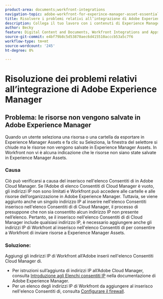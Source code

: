 ```yaml
---
product-area: documents;workfront-integrations
navigation-topic: adobe-workfront-for-experince-manager-asset-essentials
title: Risolvere i problemi relativi all’integrazione di Adobe Experience Manager
description: Collega il tuo lavoro con i contenuti di Experience Manager Assets Essentials - MODIFICA.
author: Becky
feature: Digital Content and Documents, Workfront Integrations and Apps
source-git-commit: e4bf79b8c5d53870aec6d415510acccb53a5c7f6
workflow-type: tm+mt
source-wordcount: '245'
ht-degree: 0%

---
```


# Risoluzione dei problemi relativi all’integrazione di Adobe Experience Manager

## Problema: le risorse non vengono salvate in Adobe Experience Manager

Quando un utente seleziona una risorsa o una cartella da esportare in Experience Manager Assets e fa clic su Seleziona, la finestra del selettore si chiude ma le risorse non vengono salvate in Experience Manager Assets. In Workfront non vi è alcuna indicazione che le risorse non siano state salvate in Experience Manager Assets.

### Causa

Ciò può verificarsi a causa del inserisco nell&#39;elenco Consentiti di in Adobe Cloud Manager. Se l’Adobe di elenco Consentiti di Cloud Manager è vuoto, gli indirizzi IP non sono limitati e Workfront può accedere alle cartelle e alle risorse dell’organizzazione in Adobe Experience Manager. Tuttavia, se viene aggiunto anche un singolo indirizzo IP al inserire nell&#39;elenco Consentiti inserisco nell&#39;elenco Consentiti di di Cloud Manager, il processo di presuppone che non sia consentito alcun indirizzo IP non presente nell’elenco. Pertanto, se il inserisco nell&#39;elenco Consentiti di di Cloud Manager include qualsiasi indirizzo IP, è necessario aggiungere anche gli indirizzi IP di Workfront al inserisco nell&#39;elenco Consentiti di per consentire a Workfront di inviare risorse a Experience Manager Assets.

### Soluzione:

Aggiungi gli indirizzi IP di Workfront all’Adobe inserii nell&#39;elenco Consentiti Cloud Manager di.

* Per istruzioni sull’aggiunta di indirizzi IP all’Adobe Cloud Manager, consulta [Introduzione agli Elenchi consentiti IP](https://experienceleague.adobe.com/docs/experience-manager-cloud-service/content/implementing/using-cloud-manager/ip-allow-lists/introduction.html?lang=en) nella documentazione di Adobe Experience Manager.
* Per un elenco degli indirizzi IP di Workfront da aggiungere al inserisco nell&#39;elenco Consentiti di, consulta [Configurare il firewall](/help/quicksilver/administration-and-setup/get-started-wf-administration/configure-your-firewall.md).


